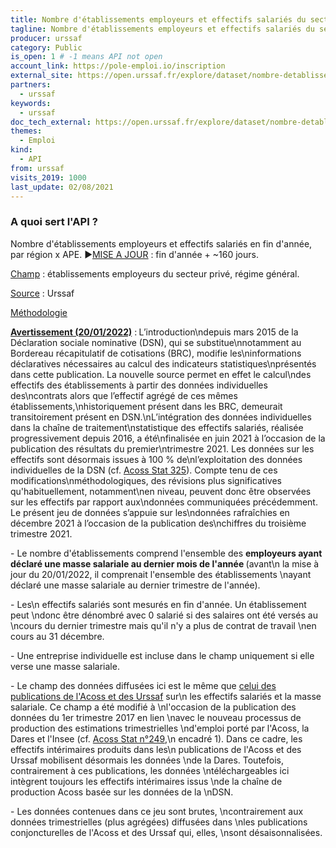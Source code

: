 ```yaml
---
title: Nombre d'établissements employeurs et effectifs salariés du secteur privé, par région x APE (2006-2020)
tagline: Nombre d'établissements employeurs et effectifs salariés du secteur privé, par région x APE (2006-2020)
producer: urssaf
category: Public
is_open: 1 # -1 means API not open
account_link: https://pole-emploi.io/inscription
external_site: https://open.urssaf.fr/explore/dataset/nombre-detablissements-employeurs-et-effectifs-salaries-du-secteur-prive-par-reg/api/
partners:
  - urssaf
keywords:
  - urssaf
doc_tech_external: https://open.urssaf.fr/explore/dataset/nombre-detablissements-employeurs-et-effectifs-salaries-du-secteur-prive-par-reg/api/
themes:
  - Emploi
kind:
  - API
from: urssaf
visits_2019: 1000
last_update: 02/08/2021
---
```


### A quoi sert l'API ?

<p>Nombre d'établissements employeurs et effectifs salariés en fin d'année, par région x APE.<span style=\"font-size: 0.833rem;\"> </span><span style=\"font-family: Arial, sans-serif; font-size: 11pt;\">►</span><u style=\"font-size: 0.833rem; font-weight: bolder; font-family: inherit;\"><a href=\"https://open.urssaf.fr/explore/dataset/planning-de-mise-a-jour/\" target=\"_blank\">MISE A JOUR</a></u><span style=\"font-size: 0.833rem; font-weight: bolder; font-family: inherit;\"> : fin d'année + ~160 jours.</span></p><p style='font-family: -apple-system, BlinkMacSystemFont, \"Segoe UI\", Roboto, Helvetica, Arial, sans-serif;'><span style=\"font-family: inherit;\"><u>Champ</u> : établissements employeurs du secteur privé, régime général.  <br/></span></p><u style=\"font-family: inherit;\">Source</u> : Urssaf<p></p><p></p><p><u>Méthodologie</u></p><p><b><u>Avertissement (20/01/2022)</u></b> :<b> </b>L’introduction\ndepuis mars 2015 de la Déclaration sociale nominative (DSN), qui se substitue\nnotamment au Bordereau récapitulatif de cotisations (BRC), modifie les\ninformations déclaratives nécessaires au calcul des indicateurs statistiques\nprésentés dans cette publication. La nouvelle source permet en effet le calcul\ndes effectifs des établissements à partir des données individuelles des\ncontrats alors que l’effectif agrégé de ces mêmes établissements,\nhistoriquement présent dans les BRC, demeurait transitoirement présent en DSN.\nL’intégration des données individuelles dans la chaîne de traitement\nstatistique des effectifs salariés, réalisée progressivement depuis 2016, a été\nfinalisée en juin 2021 à l’occasion de la publication des résultats du premier\ntrimestre 2021. Les données sur les effectifs sont désormais issues à 100 % de\nl’exploitation des données individuelles de la DSN (cf. <a href=\"https://www.urssaf.org/home/observatoire-economique/publications/acoss-stat/2021/acoss-stat-n325.html\" target=\"_blank\">Acoss Stat 325</a>). Compte tenu de ces modifications\nméthodologiques, des révisions plus significatives qu'habituellement, notamment\nen niveau, peuvent donc être observées sur les effectifs par rapport aux\ndonnées communiquées précédemment. Le présent jeu de données s’appuie sur les\ndonnées rafraîchies en décembre 2021 à l’occasion de la publication des\nchiffres du troisième trimestre 2021.</p>- Le nombre d'établissements comprend l'ensemble des <b>employeurs ayant déclaré une masse salariale au dernier mois de l'année </b>(avant\n la mise à jour du 20/01/2022, il comprenait l'ensemble des établissements \nayant déclaré une masse salariale au dernier trimestre de l'année).<p></p><p>- Les\n effectifs salariés sont mesurés en fin d'année. Un établissement peut \ndonc être dénombré avec 0 salarié si des salaires ont été versés au \ncours du dernier trimestre mais qu'il n'y a plus de contrat de travail \nen cours au 31 décembre.</p><p>- Une entreprise individuelle est incluse dans le champ uniquement si elle verse une masse salariale.<br/></p><p>- Le champ des données diffusées ici est le même que <a href=\"https://www.acoss.fr/home/observatoire-economique/sources-et-methodologie/methodologie/champ-concurrentiel.html\" target=\"_blank\" title=\"Champ concurrentiel\">celui des publications de l'Acoss et des Urssaf</a> sur\n les effectifs salariés et la masse salariale. Ce champ a été modifié à \nl'occasion de la publication des données du 1er trimestre 2017 en lien \navec le nouveau processus de production des estimations trimestrielles \nd'emploi porté par l'Acoss, la Dares et l'Insee (cf. <a href=\"https://www.acoss.fr/files/Publications/Acoss_Stat/Acoss_Stat_249.pdf\" target=\"_blank\" title=\"Acoss_Stat_249.pdf\">Acoss Stat n°249</a>,\n encadré 1). Dans ce cadre, les effectifs intérimaires produits dans les\n publications de l'Acoss et des Urssaf mobilisent désormais les données \nde la Dares. Toutefois, contrairement à ces publications, les données \ntéléchargeables ici intègrent toujours les effectifs intérimaires issus \nde la chaîne de production Acoss basée sur les données de la \nDSN.</p><p>- Les données contenues dans ce jeu sont brutes, \ncontrairement aux données trimestrielles (plus agrégées) diffusées dans \nles publications conjoncturelles de l'Acoss et des Urssaf qui, elles, \nsont désaisonnalisées.</p><span style=\"font-family: inherit; font-size: 0.833rem;\"></span><p></p><p></p>
